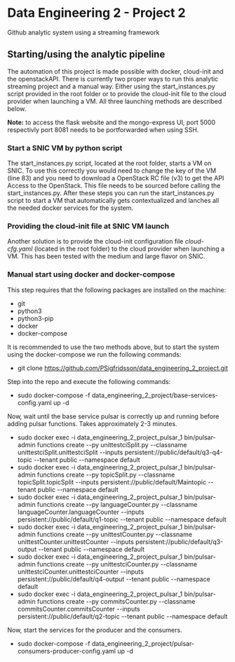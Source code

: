 # Data Engineering 2 - Project 2
 Github analytic system using a streaming framework
## Starting/using the analytic pipeline
The automation of this project is made possible with docker, cloud-init and the openstackAPI. There is currently
two proper ways to run this analytic streaming project and a manual way. Either using the start_instances.py script provided in the root folder or to provide the cloud-init file to the cloud provider when launching a VM. All three launching methods are described below.

**Note:** to access the flask website and the mongo-express UI, port 5000 respectivly port 8081 needs to be portforwarded when using SSH.

### Start a SNIC VM by python script
The start_instances.py script, located at the root folder, starts a VM on SNIC. To use this correctly you would need to change the key of the VM (line 83) and you need to download a OpenStack RC file (v3) to get the API Access to the OpenStack. This file needs to be sourced before calling the start_instances.py. After these steps you can run the start_instances.py script to start a VM that automatically gets contextualized and lanches all the needed docker services for the system.
### Providing the cloud-init file at SNIC VM launch
Another solution is to provide the cloud-init configuration file _cloud-cfg.yaml_ (located in the root folder) to the cloud provider when launching a VM. This has been tested with the medium and large flavor on SNIC.
### Manual start using docker and docker-compose
This step requires that the following packages are installed on the machine:
* git
* python3
* python3-pip
* docker
* docker-compose

It is recommended to use the two methods above, but to start the system using the docker-compose we run the following commands:

* git clone https://github.com/PSigfridsson/data_engineering_2_project.git

Step into the repo and execute the following commands:

* sudo docker-compose -f data_engineering_2_project/base-services-config.yaml up -d

Now, wait until the base service pulsar is correctly up and running before adding pulsar functions. Takes approximately 2-3 minutes.

* sudo docker exec -i data_engineering_2_project_pulsar_1 bin/pulsar-admin functions create --py unittestciSplit.py --classname unittestciSplit.unittestciSplit --inputs persistent://public/default/q3-q4-topic --tenant public --namespace default
* sudo docker exec -i data_engineering_2_project_pulsar_1 bin/pulsar-admin functions create --py topicSplit.py --classname topicSplit.topicSplit --inputs persistent://public/default/Maintopic --tenant public --namespace default
* sudo docker exec -i data_engineering_2_project_pulsar_1 bin/pulsar-admin functions create --py languageCounter.py --classname languageCounter.languageCounter --inputs persistent://public/default/q1-topic --tenant public --namespace default
* sudo docker exec -i data_engineering_2_project_pulsar_1 bin/pulsar-admin functions create --py unittestCounter.py --classname unittestCounter.unittestCounter --inputs persistent://public/default/q3-output --tenant public --namespace default
* sudo docker exec -i data_engineering_2_project_pulsar_1 bin/pulsar-admin functions create --py unittestciCounter.py --classname unittestciCounter.unittestciCounter --inputs persistent://public/default/q4-output --tenant public --namespace default
* sudo docker exec -i data_engineering_2_project_pulsar_1 bin/pulsar-admin functions create --py commitsCounter.py --classname commitsCounter.commitsCounter --inputs persistent://public/default/q2-topic --tenant public --namespace default

Now, start the services for the producer and the consumers.

* sudo docker-compose -f data_engineering_2_project/pulsar-consumers-producer-config.yaml up -d
